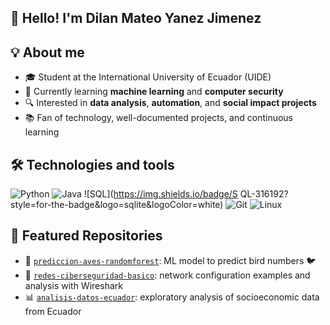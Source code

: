 ## 👋 Hello! I'm Dilan Mateo Yanez Jimenez

## 💡 About me

- 🎓 Student at the International University of Ecuador (UIDE)
- 🌱 Currently learning **machine learning** and **computer security**
- 🔍 Interested in **data analysis**, **automation**, and **social impact projects**
- 📚 Fan of technology, well-documented projects, and continuous learning

## 🛠️ Technologies and tools

![Python](https://img.shields.io/badge/Python-3776AB?style=for-the-badge&logo=python&logoColor=white)
![Java](https://img.shields.io/badge/Java-ED8B00?style=for-the-badge&logo=java&logoColor=white)
![SQL](https://img.shields.io/badge/S QL-316192?style=for-the-badge&logo=sqlite&logoColor=white)
![Git](https://img.shields.io/badge/Git-F05032?style=for-the-badge&logo=git&logoColor=white)
![Linux](https://img.shields.io/badge/Linux-FCC624?style=for-the-badge&logo=linux&logoColor=black)

## 📂 Featured Repositories

- 🎯 [`prediccion-aves-randomforest`](https://github.com/dilanmateo/prediccion-aves-randomforest): ML model to predict bird numbers 🐦
- 🔐 [`redes-ciberseguridad-basico`](https://github.com/dilanmateo/redes-ciberseguridad-basico): network configuration examples and analysis with Wireshark
- 📊 [`analisis-datos-ecuador`](https://github.com/dilanmateo/analisis-datos-ecuador): exploratory analysis of socioeconomic data from Ecuador
